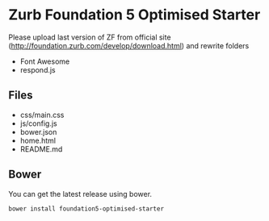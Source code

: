 Zurb Foundation 5 Optimised Starter
===================================

Please upload last version of ZF from official site (http://foundation.zurb.com/develop/download.html) and rewrite folders

- Font Awesome
- respond.js

Files
-----

- css/main.css
- js/config.js
- bower.json
- home.html
- README.md

Bower
-----

You can get the latest release using bower.

```ssh
bower install foundation5-optimised-starter
```